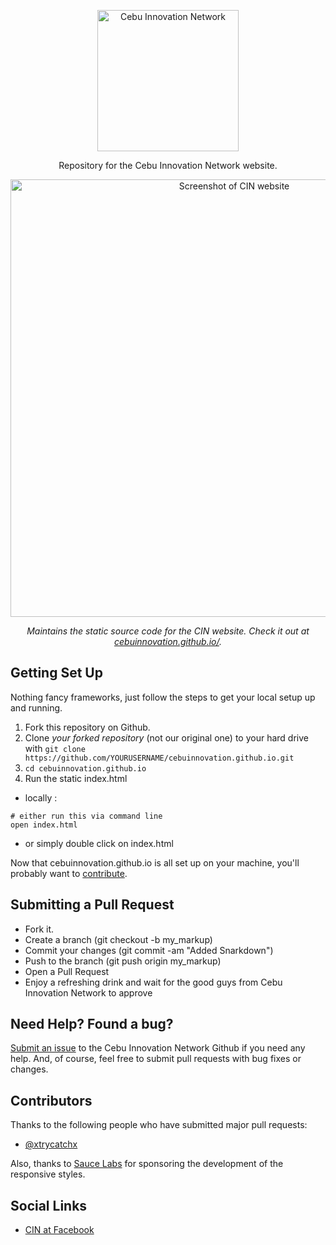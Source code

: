 <p align="center">
  <img src="https://raw.githubusercontent.com/cebuinnovation/cebuinnovation.github.io/master/images/cin.png" alt="Cebu Innovation Network" width="226">
  <br>
</p>

<p align="center">Repository for the Cebu Innovation Network website.</p>

<p align="center"><img src="https://raw.githubusercontent.com/cebuinnovation/cebuinnovation.github.io/master/images/screenshot.png" width=700 alt="Screenshot of CIN website"></p>

<p align="center"><em>Maintains the static source code for the CIN website. Check it out at <a href="https://cebuinnovation.github.io/">cebuinnovation.github.io/</a>.</em></p>


Getting Set Up
--------------------

Nothing fancy frameworks, just follow the steps to get your local setup up and running.

1. Fork this repository on Github.
2. Clone *your forked repository* (not our original one) to your hard drive with `git clone https://github.com/YOURUSERNAME/cebuinnovation.github.io.git`
3. `cd cebuinnovation.github.io`
4. Run the static index.html 
* locally :

```shell
# either run this via command line
open index.html
```
* or simply double click on index.html

Now that cebuinnovation.github.io is all set up on your machine, you'll probably want to [contribute](https://github.com/lord/slate/wiki/Markdown-Syntax).

Submitting a Pull Request
--------------------

* Fork it.
* Create a branch (git checkout -b my_markup)
* Commit your changes (git commit -am "Added Snarkdown")
* Push to the branch (git push origin my_markup)
* Open a Pull Request
* Enjoy a refreshing drink and wait for the good guys from Cebu Innovation Network to approve

Need Help? Found a bug?
--------------------

[Submit an issue](https://github.com/cebuinnovation/cebuinnovation.github.io/issues) to the Cebu Innovation Network Github if you need any help. And, of course, feel free to submit pull requests with bug fixes or changes.

Contributors
--------------------

Thanks to the following people who have submitted major pull requests:

- [@xtrycatchx](https://github.com/xtrycatchx)

Also, thanks to [Sauce Labs](http://saucelabs.com) for sponsoring the development of the responsive styles.

Social Links
--------------------
- [CIN at Facebook](https://www.facebook.com/groups/1853560771636596/)
